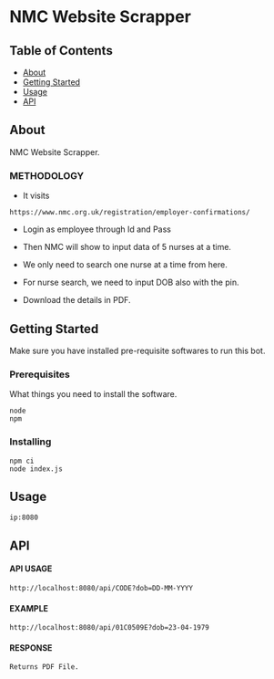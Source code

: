 # NMC Website Scrapper

## Table of Contents

- [About](#about)
- [Getting Started](#getting_started)
- [Usage](#usage)
- [API](#api)

## About <a name = "about"></a>

NMC Website Scrapper. 

### METHODOLOGY
- It visits
```
https://www.nmc.org.uk/registration/employer-confirmations/
```

- Login as employee through Id and Pass

- Then NMC will show to input data of 5 nurses at a time.

- We only need to search one nurse at a time from here.

- For nurse search, we need to input DOB also with the pin.

- Download the details in PDF.

## Getting Started <a name = "getting_started"></a>

Make sure you have installed pre-requisite softwares to run this bot.

### Prerequisites

What things you need to install the software.

```
node
npm
```

### Installing


```
npm ci
node index.js
```


## Usage <a name = "usage"></a>

```
ip:8080
```


## API <a name = "api"></a>

#### API USAGE

```
http://localhost:8080/api/CODE?dob=DD-MM-YYYY

```
#### EXAMPLE

```
http://localhost:8080/api/01C0509E?dob=23-04-1979

```

#### RESPONSE

```
Returns PDF File.

```



